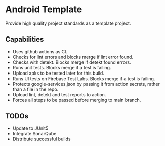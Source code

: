 # Android Template

Provide high quality project standards as a template project.

## Capabilities

- Uses github actions as CI.
- Checks for lint errors and blocks merge if lint error found.
- Checks with detekt. Blocks merge if detekt found errors.
- Runs unit tests. Blocks merge if a test is failing.
- Upload apks to be tested later for this build.
- Runs UI tests on Firebase Test Labs. Blocks merge if a test is failing.
- Protects google-services.json by passing it from action secrets, rather than a file in the repo.
- Upload lint, detekt and test reports to action.
- Forces all steps to be passed before merging to main branch.

## TODOs
- Update to JUnit5
- Integrate SonarQube
- Distribute successful builds 
